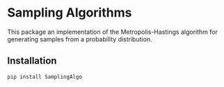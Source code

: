# Sampling Algorithms

This package an implementation of the Metropolis-Hastings algorithm for generating samples from a probability distribution.

## Installation

```bash
pip install SamplingAlgo
